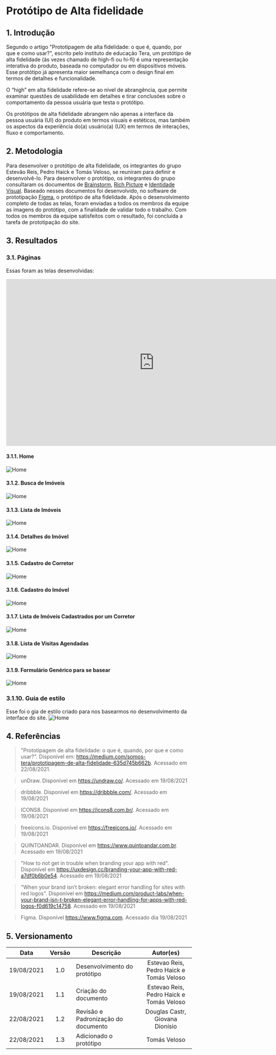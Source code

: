 # Protótipo de Alta fidelidade
 
## 1. Introdução
Segundo o artigo "Prototipagem de alta fidelidade: o que é, quando, por que e como usar?", escrito pelo instituto de educação Tera, um protótipo de alta fidelidade (às vezes chamado de high-fi ou hi-fi) é uma representação interativa do produto, baseada no computador ou em dispositivos móveis. Esse protótipo já apresenta maior semelhança com o design final em termos de detalhes e funcionalidade.
 
O “high” em alta fidelidade refere-se ao nível de abrangência, que permite examinar questões de usabilidade em detalhes e tirar conclusões sobre o comportamento da pessoa usuária que testa o protótipo.
 
Os protótipos de alta fidelidade abrangem não apenas a interface da pessoa usuária (UI) do produto em termos visuais e estéticos, mas também os aspectos da experiência do(a) usuário(a) (UX) em termos de interações, fluxo e comportamento.
 
## 2. Metodologia
Para desenvolver o protótipo de alta fidelidade, os integrantes do grupo Estevão Reis, Pedro Haick e Tomás Veloso, se reuniram para definir e desenvolvê-lo. Para desenvolver o protótipo, os integrantes do grupo consultaram os documentos de [Brainstorm](../desenhoSoftwareBase/brainstorm.md), [Rich Picture](../desenhoSoftwareBase/richPicture.md) e [Identidade Visual](./identidadeVisual.md). Baseado nesses documentos foi desenvolvido, no software de prototipação <a href="https://www.figma.com/" target="_blank">Figma</a>, o protótipo de alta fidelidade. Após o desenvolvimento completo de todas as telas, foram enviadas a todos os membros da equipe as imagens do protótipo, com a finalidade de validar todo o trabalho. Com todos os membros da equipe satisfeitos com o resultado, foi concluída a tarefa de prototipação do site.
 
## 3. Resultados
### 3.1. Páginas
Essas foram as telas desenvolvidas:

<iframe style="border: 1px solid rgba(0, 0, 0, 0.1);" width="800" height="450" src="https://www.figma.com/embed?embed_host=share&url=https%3A%2F%2Fwww.figma.com%2Fproto%2Fluoz2nmpRF8p3oR4S1Vq9v%2FCardeal-Prot%C3%B3tipo-de-Alta-Fidelidade%3Fnode-id%3D3%253A2%26scaling%3Dscale-down-width%26page-id%3D0%253A1%26starting-point-node-id%3D3%253A2" allowfullscreen></iframe>

#### 3.1.1. Home
![Home](./prototipo_alta/1-home.png)
#### 3.1.2. Busca de Imóveis
![Home](./prototipo_alta/2-busca-imoveis.png)
#### 3.1.3. Lista de Imóveis
![Home](./prototipo_alta/3-lista-imoveis.png)
#### 3.1.4. Detalhes do Imóvel
![Home](./prototipo_alta/4-detalhe-imovel.png)
#### 3.1.5. Cadastro de Corretor
![Home](./prototipo_alta/5-cadastro.png)
#### 3.1.6. Cadastro do Imóvel
![Home](./prototipo_alta/6-cadastro-imovel.png)
#### 3.1.7. Lista de Imóveis Cadastrados por um Corretor
![Home](./prototipo_alta/7-lista-imoveis-corretor.png)
#### 3.1.8. Lista de Visitas Agendadas
![Home](./prototipo_alta/8-minhas-visitas.png)
#### 3.1.9. Formulário Genérico para se basear
![Home](./prototipo_alta/9-form-generico.png)
### 3.1.10. Guia de estilo
Esse foi o gia de estilo criado para nos basearmos no desenvolvimento da interface do site.
![Home](./prototipo_alta/10-guia-estilo.png)
 
 
## 4. Referências

> "Prototipagem de alta fidelidade: o que é, quando, por que e como usar?". Disponível em: https://medium.com/somos-tera/prototipagem-de-alta-fidelidade-635d745b662b. Acessado em 22/08/2021.
 
>unDraw. Disponível em https://undraw.co/. Acessado em 19/08/2021
 
>dribbble. Disponível em https://dribbble.com/. Acessado em 19/08/2021
 
>ICONS8. Disponível em https://icons8.com.br/. Acessado em 19/08/2021
 
>freeicons.io. Disponível em https://freeicons.io/. Acessado em 19/08/2021
 
>QUINTOANDAR. Disponível em https://www.quintoandar.com.br. Acessado em 19/08/2021
 
>"How to not get in trouble when branding your app with red". Disponível em https://uxdesign.cc/branding-your-app-with-red-a7df0b6b0e54. Acessado em 19/08/2021
 
>"When your brand isn’t broken: elegant error handling for sites with red logos". Disponível em https://medium.com/product-labs/when-your-brand-isn-t-broken-elegant-error-handling-for-apps-with-red-logos-f0d619c14758. Acessado em 19/08/2021

> Figma. Disponível https://www.figma.com. Acessado dia 19/08/2021

## 5. Versionamento
| Data | Versão | Descrição | Autor(es) |
| :--: | :--: | -- | :--: |
| 19/08/2021 | 1.0 | Desenvolvimento do protótipo |  Estevao Reis, Pedro Haick e Tomás Veloso |
| 19/08/2021 | 1.1 | Criação do documento |  Estevao Reis, Pedro Haick e Tomás Veloso |
| 22/08/2021 | 1.2 | Revisão e Padronização do documento |  Douglas Castr, Giovana Dionísio|
| 22/08/2021 | 1.3 | Adicionado o protótipo |  Tomás Veloso |
 
